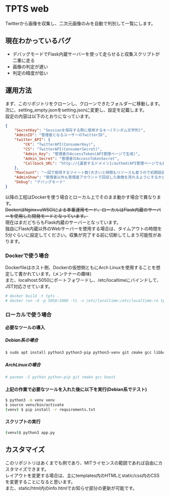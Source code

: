 # TPTS web  
Twitterから画像を収集し、二次元画像のみを自動で判別して一覧にします。    

## 現在わかっているバグ

- デバッグモードでFlask内蔵サーバーを使って走らせると収集スクリプトが二重に走る  
- 画像の判定が遅い
- 判定の精度が低い

## 運用方法

まず、このリポジトリをクローンし、クローンできたフォルダーに移動します。  
次に、setting_empty.jsonをsetting.jsonに変更し、設定を記載します。    
設定の内容は以下のとおりになっています。   
```json
{
    "SecretKey": "Sessionを保存する際に使用するキー(ランダム文字列)",
    "AdminID": "管理者となるユーザーのTwitterID",
    "twitter_API": {
        "CK": "TwitterAPI(ConsumerKey)",
        "CS": "TwitterAPI(ConsumerSecret)",
        "Admin_Key": "管理者のAccessToken(API管理ページで生成)",
        "Admin_Secret": "管理者のAccessTokenSecret",
        "Callback_URL": "http://{運営するドメイン}/authed(API管理ページでも指定)"
    },
    "MaxCount": "一回で取得するツイート数(大きいと時間もリソースも食うので初期設定をおすすめします,100ずつ指定)",
    "AdminShow": "管理者以外も管理者アカウントで回収した画像を見れるようにするかどうか",
    "Debug": "デバッグモード"
}
```
以降の工程はDockerを使う場合とローカル上でそのまま動かす場合で異なります。  
~~DockerはNginx+uWSGIによる本番運用モード、ローカルはFlask内蔵のサーバーを使用した開発モードとなっています。~~  
現在はまだどちらもFlask内蔵のサーバーとなっています。  
独自にFlask内蔵以外のWebサーバーを使用する場合は、タイムアウトの時間を5分ぐらいに設定してください。収集が完了する前に切断してしまう可能性があります。

### Dockerで使う場合
Dockerfileはホスト側、Dockerの仮想側ともにArch Linuxを使用することを想定して書かれています。(メンテナーの趣味)  
また、localhost:5050にポートフォワードし、/etc/localtimeにバインドして、JST対応させています。  

```bash
# docker build -t tpts .
# docker run -d -p 5050:5000 -ti -v /etc/localtime:/etc/localtime:ro tpts
```

### ローカルで使う場合

#### 必要なツールの導入
##### Debian系の場合
```bash
$ sudo apt install python3 python3-pip python3-venv git cmake gcc libboost-python-dev
```

##### ArchLinuxの場合

```bash
# pacman -S python python-pip git cmake gcc boost
```

#### 上記の作業で必要なツールを入れた後に以下を実行(Debian系でテスト)
```bash
$ python3 -m venv venv
$ source venv/bin/activate
(venv) $ pip install -r requirements.txt
```

#### スクリプトの実行
```bash
(venv)$ python3 app.py
```

## カスタマイズ
このリポジトリはあくまでも例であり、MITライセンスの範囲であれば自由にカスタマイズできます。  
レイアウトを変更する場合は、主にtemplates内のHTMLとstatic/css内のCSSを変更することになると思います。  
また、static/html内のinfo.htmlでお知らせ部分の更新が可能です。
